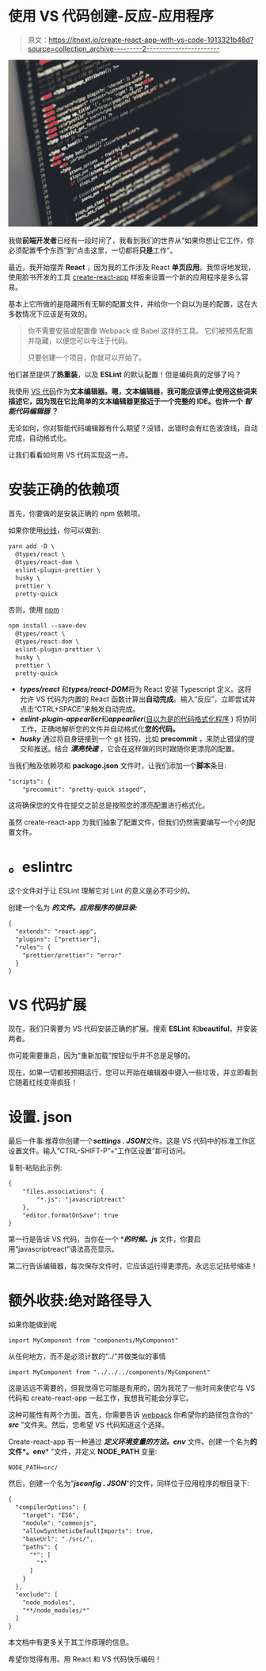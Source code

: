 # 使用 VS 代码创建-反应-应用程序

> 原文：<https://itnext.io/create-react-app-with-vs-code-1913321b48d?source=collection_archive---------2----------------------->

![](img/52952b9191159e14fe9a3c680d17ad81.png)

我做**前端开发者**已经有一段时间了，我看到我们的世界从“如果你想让它工作，你必须配置**千个**东西”到“点击这里，一切都将**只是**工作”。

最近，我开始摆弄 **React** ，因为我的工作涉及 React **单页应用**。我惊讶地发现，使用脸书开发的工具 [create-react-app](https://github.com/facebook/create-react-app) 样板来设置一个新的应用程序是多么容易。

基本上它所做的是隐藏所有无聊的配置文件，并给你一个自以为是的配置，这在大多数情况下应该是有效的。

> 你不需要安装或配置像 Webpack 或 Babel 这样的工具。
> 它们被预先配置并隐藏，以便您可以专注于代码。
> 
> 只要创建一个项目，你就可以开始了。

他们甚至提供了**热重装**，以及 **ESLint** 的默认配置！但是编码真的足够了吗？

我使用 [VS 代码](https://code.visualstudio.com/)作为**文本编辑器。嗯，文本编辑器，我可能应该停止使用这些词来描述它，因为现在它比简单的文本编辑器更接近于一个完整的 IDE。也许一个 ***智能代码编辑器*** ？**

无论如何，你对智能代码编辑器有什么期望？没错，出错时会有红色波浪线，自动完成，自动格式化。

让我们看看如何用 VS 代码实现这一点。

# 安装正确的依赖项

首先，你要做的是安装正确的 npm 依赖项。

如果你使用[纱线](https://yarnpkg.com)，你可以做到:

```
yarn add -D \
  @types/react \
  @types/react-dom \
  eslint-plugin-prettier \
  husky \
  prettier \
  pretty-quick
```

否则，使用 [npm](https://www.npmjs.com) :

```
npm install --save-dev
  @types/react \
  @types/react-dom \
  eslint-plugin-prettier \
  husky \
  prettier \
  pretty-quick
```

*   ***types/react*** 和***types/react-DOM***将为 React 安装 Typescript 定义。这将允许 VS 代码为内置的 React 函数计算出**自动完成**。输入“反应”，立即尝试并点击“CTRL+SPACE”来触发自动完成。
*   ***eslint-plugin-appearlier***和***appearlier***([自以为是的代码格式化程序](https://github.com/prettier/prettier) ) 将协同工作，正确地解析您的文件并自动格式化**您的代码。**
*   ***husky*** 通过将自身链接到一个 git 挂钩，比如 **precommit** ，来防止错误的提交和推送。结合 ***漂亮快速*** ，它会在这样做的同时跟随你更漂亮的配置。

当我们触及依赖项和 **package.json** 文件时，让我们添加一个**脚本**条目:

```
"scripts": {
    "precommit": "pretty-quick staged",
```

这将确保您的文件在提交之前总是按照您的漂亮配置进行格式化。

虽然 create-react-app 为我们抽象了配置文件，但我们仍然需要编写一个小的配置文件。

# 。eslintrc

这个文件对于让 ESLint 理解它对 Lint 的意义是必不可少的。

创建一个名为 ***的文件。应用程序的根目录:***

```
{
  "extends": "react-app",
  "plugins": ["prettier"],
  "rules": {
    "prettier/prettier": "error"
  }
}
```

# VS 代码扩展

现在，我们只需要为 VS 代码安装正确的扩展。搜索 **ESLint** 和**beautiful**，并安装两者。

你可能需要重启，因为“重新加载”按钮似乎并不总是足够的。

现在，如果一切都按预期运行，您可以开始在编辑器中键入一些垃圾，并立即看到它随着红线变得疯狂！

# 设置. json

最后一件事:推荐你创建一个***settings . JSON***文件。这是 VS 代码中的标准工作区设置文件。输入“CTRL-SHIFT-P”+“工作区设置”即可访问。

复制-粘贴此示例:

```
{
    "files.associations": {
        "*.js": "javascriptreact"
    },
    "editor.formatOnSave": true
}
```

第一行是告诉 VS 代码，当你在一个 ****的时候。js*** 文件，你要启用“javascriptreact”语法高亮显示。

第二行告诉编辑器，每次保存文件时，它应该运行得更漂亮。永远忘记括号缩进！

# 额外收获:绝对路径导入

如果你能做到呢

```
import MyComponent from "components/MyComponent"
```

从任何地方，而不是必须计数的“../”并做类似的事情

```
import MyComponent from "../../../components/MyComponent"
```

这是远远不需要的，但我觉得它可能是有用的，因为我花了一些时间来使它与 VS 代码和 create-react-app 一起工作，我想我可能会分享它。

这种可能性有两个方面。首先，你需要告诉 [webpack](https://webpack.js.org) 你希望你的路径包含你的“ ***src*** ”文件夹。然后，您希望 VS 代码知道这个选择。

Create-react-app 有一种通过 ***定义环境变量的方法。env*** 文件。创建一个名为**的文件*。env*** "文件，并定义 **NODE_PATH** 变量:

```
NODE_PATH=src/
```

然后，创建一个名为"***jsconfig . JSON***"的文件，同样位于应用程序的根目录下:

```
{
  "compilerOptions": {
    "target": "ES6",
    "module": "commonjs",
    "allowSyntheticDefaultImports": true,
    "baseUrl": "./src/",
    "paths": {
      "*": [
        "*"
      ]
    }
  },
  "exclude": [
    "node_modules",
    "**/node_modules/*"
  ]
}
```

本文档中有更多关于其工作原理的信息。

希望你觉得有用。用 React 和 VS 代码快乐编码！